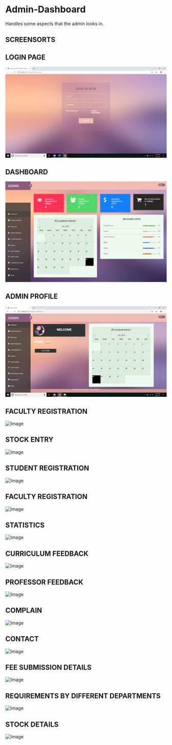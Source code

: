 # Admin-Dashboard
Handles some aspects that the admin looks in.


## SCREENSORTS





## LOGIN PAGE


![Image](https://github.com/keen-soul/Admin-Dashboard/blob/master/login.jpg)




## DASHBOARD


![Image](https://github.com/keen-soul/Admin-Dashboard/blob/master/Dashboardd.jpg)




## ADMIN PROFILE


![Image](https://github.com/keen-soul/Admin-Dashboard/blob/master/Admin%20Profile.jpg)




## FACULTY REGISTRATION


![Image]()




## STOCK ENTRY


![Image]()




## STUDENT REGISTRATION


![Image]()




## FACULTY REGISTRATION


![Image]()




## STATISTICS


![Image]()




## CURRICULUM FEEDBACK


![Image]()




## PROFESSOR FEEDBACK


![Image]()




## COMPLAIN


![Image]()




## CONTACT


![Image]()




## FEE SUBMISSION DETAILS


![Image]()




## REQUIREMENTS BY DIFFERENT DEPARTMENTS


![Image]()




## STOCK DETAILS


![Image]()




